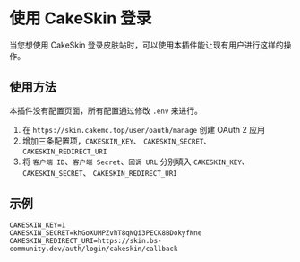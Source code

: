 # 使用 CakeSkin 登录
当您想使用 CakeSkin 登录皮肤站时，可以使用本插件能让现有用户进行这样的操作。

## 使用方法

本插件没有配置页面，所有配置通过修改 `.env` 来进行。

1. 在 `https://skin.cakemc.top/user/oauth/manage` 创建 OAuth 2 应用
2. 增加三条配置项，`CAKESKIN_KEY`、 `CAKESKIN_SECRET`、 `CAKESKIN_REDIRECT_URI`
3. 将 `客户端 ID`、`客户端 Secret`、`回调 URL` 分别填入  `CAKESKIN_KEY`、 `CAKESKIN_SECRET`、 `CAKESKIN_REDIRECT_URI`

## 示例

```
CAKESKIN_KEY=1
CAKESKIN_SECRET=khGoXUMPZvhT8qNQi3PECK8BDokyfNne
CAKESKIN_REDIRECT_URI=https://skin.bs-community.dev/auth/login/cakeskin/callback
```
